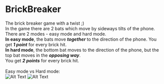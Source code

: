# BrickBreaker
The brick breaker game with a twist ;)
<br>In the game there are 2 bats which move by sideways tilts of the phone.
<br>There are 2 modes - easy mode and hard mode.
<br>**In easy mode**, the bats move _**together**_ to the direction of the phone. You get _**1 point**_ for every brick hit.
<br>**In hard mode**, the bottom bat moves to the direction of the phone, but the top bat moves in the _**opposing way**_.
<br>You get _**2 points**_ for every brick hit.<br/>
<br> Easy mode vs Hard mode: <br/>
![Alt Text](https://media.giphy.com/media/vskvO3qjyRT3v8DOdl/giphy.gif)
![Alt Text](https://media.giphy.com/media/72RYjviBpzCuwtVdjF/giphy.gif)
